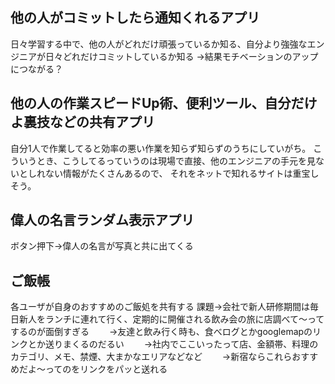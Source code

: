 ## 他の人がコミットしたら通知くれるアプリ
日々学習する中で、他の人がどれだけ頑張っているか知る、自分より強強なエンジニアが日々どれだけコミットしているか知る
→結果モチベーションのアップにつながる？

## 他の人の作業スピードUp術、便利ツール、自分だけよ裏技などの共有アプリ
自分1人で作業してると効率の悪い作業を知らず知らずのうちにしていがち。
こういうとき、こうしてるっていうのは現場で直接、他のエンジニアの手元を見ないとしれない情報がたくさんあるので、
それをネットで知れるサイトは重宝しそう。


## 偉人の名言ランダム表示アプリ
ボタン押下→偉人の名言が写真と共に出てくる

## ご飯帳
各ユーザが自身のおすすめのご飯処を共有する
課題→会社で新人研修期間は毎日新人をランチに連れて行く、定期的に開催される飲み会の旅に店調べて〜ってするのが面倒すぎる
　　→友達と飲み行く時も、食べログとかgooglemapのリンクとか送りまくるのだるい
　　→社内でここいったって店、金額帯、料理のカテゴリ、メモ、禁煙、大まかなエリアなどなど
　　→新宿ならこれらおすすめだよ〜ってのをリンクをパッと送れる
  　
